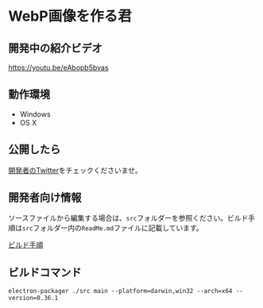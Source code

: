 # WebP画像を作る君

## 開発中の紹介ビデオ

https://youtu.be/eAbopb5bvas

## 動作環境

- Windows
- OS X

## 公開したら

[開発者のTwitter](https://twitter.com/clockmaker)をチェックくださいませ。

## 開発者向け情報

ソースファイルから編集する場合は、`src`フォルダーを参照ください。ビルド手順は`src`フォルダー内の`ReadMe.md`ファイルに記載しています。

[ビルド手順](./src/ReadMe.md)


## ビルドコマンド

```
electron-packager ./src main --platform=darwin,win32 --arch=x64 --version=0.36.1
```